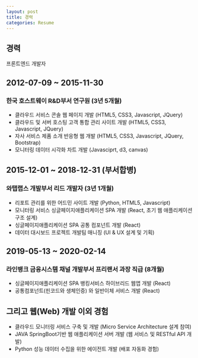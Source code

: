 ```yaml
---
layout: post
title: 경력
categories: Resume
---
```


## 경력

프론트엔드 개발자

## 2012-07-09 ~ 2015-11-30

### 한국 호스트웨이 R&D부서 연구원 (3년 5개월)

- 클라우드 서비스 콘솔 웹 페이지 개발 (HTML5, CSS3, Javascript, JQuery)
- 클라우드 및 서버 호스팅 고객 통합 관리 사이트 개발 (HTML5, CSS3, Javascript, JQuery)
- 자사 서비스 제품 소개 반응형 웹 개발 (HTML5, CSS3, Javascript, JQuery, Bootstrap)
- 모니터링 데이터 시각화 차트 개발 (Javasciprt, d3, canvas)

## 2015-12-01 ~ 2018-12-31 (부서합병)

### 와탭랩스 개발부서 리드 개발자 (3년 1개월)

- 리포트 관리를 위한 어드민 사이트 개발 (Python, HTML5, Javascript)
- 모니터링 서비스 싱글페이지애플리케이션 SPA 개발 (React, 초기 웹 애플리케이션 구조 설계)
- 싱글페이지애플리케이션 SPA 공통 컴포넌트 개발 (React)
- 데이터 대시보드 프로젝트 개발팀 매니징 (UI & UX 설계 및 기획)

## 2019-05-13 ~ 2020-02-14

### 라인뱅크 금융시스템 채널 개발부서 프리랜서 과장 직급 (8개월)

- 싱글페이지애플리케이션 SPA 뱅킹서비스 하이브리드 웹앱 개발 (React)
- 공통컴포넌트(핀코드와 생체인증) 와 일반이체 서비스 개발 (React)

## 그리고 웹(Web) 개발 이외 경험

- 클라우드 모니터링 서비스 구축 및 개발 (Micro Service Architecture 설계 참여)
- JAVA SpringBoot기반 웹 애플리케이션 서버 개발 (웹 서비스 및 RESTful API 개발)
- Python 성능 데이터 수집을 위한 에이전트 개발 (배포 자동화 경험)
